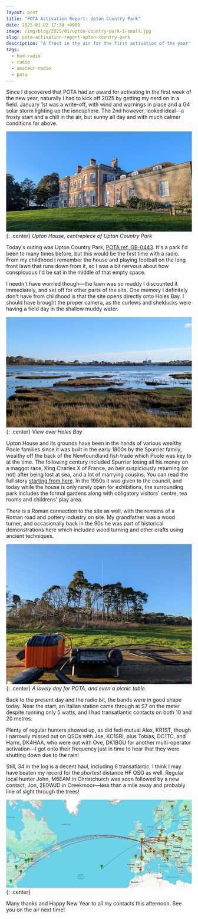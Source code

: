 ```yaml
---
layout: post
title: "POTA Activation Report: Upton Country Park"
date: 2025-01-02 17:38 +0000
image: /img/blog/2025/01/upton-country-park-1-small.jpg
slug: pota-activation-report-upton-country-park
description: "A frost in the air for the first activation of the year"
tags:
  - ham-radio
  - radio
  - amateur-radio
  - pota
---
```


Since I discovered that POTA had an award for activating in the first week of the new year, naturally I had to kick off 2025 by getting my nerd on in a field. January 1st was a write-off, with wind and warnings in place and a G4 solar storm lighting up the ionosphere. The 2nd however, looked ideal&mdash;a frosty start and a chill in the air, but sunny all day and with much calmer conditions far above.

![A two-storey Georgian mansion](/img/blog/2025/01/upton-country-park-1.jpg){: .center}
*Upton House, centrepiece of Upton Country Park*

Today's outing was Upton Country Park, [POTA ref. GB-0443](https://pota.app/#/park/GB-0443). It's a park I'd been to many times before, but this would be the first time with a radio. From my childhood I remember the house and playing football on the long front lawn that runs down from it, so I was a bit nervous about how conspicuous I'd be sat in the middle of that empty space.

I needn't have worried though&mdash;the lawn was so muddy I discounted it immediately, and set off for other parts of the site. One memory I definitely don't have from childhood is that the site opens directly onto Holes Bay. I should have brought the proper camera, as the curlews and shelducks were having a field day in the shallow muddy water.

![Marshy wetland with deeper water in the distance, birds swimming](/img/blog/2025/01/upton-country-park-2.jpg){: .center}
*View over Holes Bay*

Upton House and its grounds have been in the hands of various wealthy Poole families since it was built in the early 1800s by the Spurrier family, wealthy off the back of the Newfoundland fish trade which Poole was key to at the time. The following century included Spurrier losing all his money on a maggot race, King Charles X of France, an heir suspiciously returning (or not) after being lost at sea, and a lot of marrying cousins. You can read the full story [starting from here](https://uptoncountrypark.com/history/). In the 1950s it was given to the council, and today while the house is only rarely open for exhibitions, the surrounding park includes the formal gardens along with obligatory visitors' centre, tea rooms and childrens' play area.

There is a Roman connection to the site as well, with the remains of a Roman road and pottery industry on site. My grandfather was a wood turner, and occasionally back in the 90s he was part of historical demonstrations here which included wood turning and other crafts using ancient techniques.

![Radio on a picnic table in the foreground, antenna in the background](/img/blog/2025/01/upton-country-park-3.jpg){: .center}
*A lovely day for POTA, and even a picnic table.*

Back to the present day and the radio bit, the bands were in good shape today. Near the start, an Italian station came through at S7 on the meter despite running only 5 watts, and I had transatlantic contacts on both 10 and 20 metres.

Plenty of regular hunters showed up, as did fedi mutual Alex, KR1ST, though I narrowly missed out on QSOs with Joe, KC1SRI, plus Tobias, DC1TC, and Harm, DK4HAA, who were out with Ove, DK1BOU for another multi-operator activation&mdash;I got onto their frequency just in time to hear that they were shutting down due to the rain!

Still, 34 in the log is a decent haul, including 6 transatlantic. I think I may have beaten my record for the *shortest* distance HF QSO as well. Regular local hunter John, M6EAM in Christchurch was soon followed by a new contact, Jon, 2E0WJD in Creekmoor&mdash;less than a mile away and probably line of sight through the trees!

![Map of contacts](/img/blog/2025/01/upton-country-park-map.png){: .center}

Many thanks and Happy New Year to all my contacts this afternoon. See you on the air next time!

